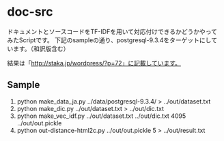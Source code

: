 doc-src
=======
ドキュメントとソースコードをTF-IDFを用いて対応付けできるかどうかやってみたScriptです。
下記のsampleの通り、postgresql-9.3.4をターゲットにしています。（和訳版含む）

結果は「http://staka.jp/wordpress/?p=72」に記載しています。

Sample
------
1. python make_data_ja.py ../data/postgresql-9.3.4/ > ../out/dataset.txt
2. python make_dic.py ../out/dataset.txt > ../out/dic.txt
3. python make_vec_idf.py ../out/dataset.txt ../out/dic.txt 4095 ../out/out.pickle
4. python out-distance-html2c.py ../out/out.pickle 5 > ../out/result.txt


